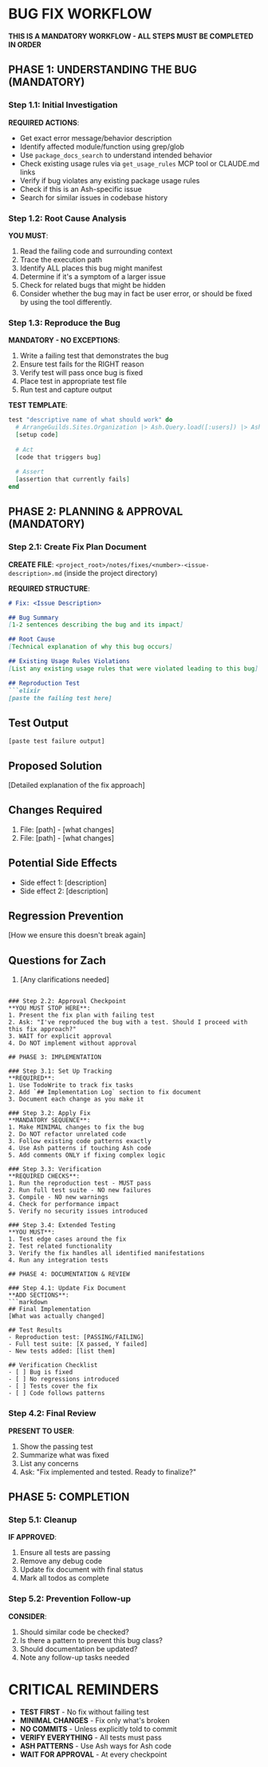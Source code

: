# BUG FIX WORKFLOW

**THIS IS A MANDATORY WORKFLOW - ALL STEPS MUST BE COMPLETED IN ORDER**

## PHASE 1: UNDERSTANDING THE BUG (MANDATORY)

### Step 1.1: Initial Investigation
**REQUIRED ACTIONS**:
- Get exact error message/behavior description
- Identify affected module/function using grep/glob
- Use `package_docs_search` to understand intended behavior
- Check existing usage rules via `get_usage_rules` MCP tool or CLAUDE.md links
- Verify if bug violates any existing package usage rules
- Check if this is an Ash-specific issue
- Search for similar issues in codebase history

### Step 1.2: Root Cause Analysis
**YOU MUST**:
1. Read the failing code and surrounding context
2. Trace the execution path
3. Identify ALL places this bug might manifest
4. Determine if it's a symptom of a larger issue
5. Check for related bugs that might be hidden
6. Consider whether the bug may in fact be user error, or should be fixed by using the tool differently.

### Step 1.3: Reproduce the Bug
**MANDATORY - NO EXCEPTIONS**:
1. Write a failing test that demonstrates the bug
2. Ensure test fails for the RIGHT reason
3. Verify test will pass once bug is fixed
4. Place test in appropriate test file
5. Run test and capture output

**TEST TEMPLATE**:
```elixir
test "descriptive name of what should work" do
  # ArrangeGuilds.Sites.Organization |> Ash.Query.load([:users]) |> Ash.read!()
  [setup code]
  
  # Act 
  [code that triggers bug]
  
  # Assert
  [assertion that currently fails]
end
```

## PHASE 2: PLANNING & APPROVAL (MANDATORY)

### Step 2.1: Create Fix Plan Document
**CREATE FILE**: `<project_root>/notes/fixes/<number>-<issue-description>.md` (inside the project directory)

**REQUIRED STRUCTURE**:
```markdown
# Fix: <Issue Description>

## Bug Summary
[1-2 sentences describing the bug and its impact]

## Root Cause
[Technical explanation of why this bug occurs]

## Existing Usage Rules Violations
[List any existing usage rules that were violated leading to this bug]

## Reproduction Test
```elixir
[paste the failing test here]
```

## Test Output
```
[paste test failure output]
```

## Proposed Solution
[Detailed explanation of the fix approach]

## Changes Required
1. File: [path] - [what changes]
2. File: [path] - [what changes]

## Potential Side Effects
- Side effect 1: [description]
- Side effect 2: [description]

## Regression Prevention
[How we ensure this doesn't break again]

## Questions for Zach
1. [Any clarifications needed]
```

### Step 2.2: Approval Checkpoint
**YOU MUST STOP HERE**:
1. Present the fix plan with failing test
2. Ask: "I've reproduced the bug with a test. Should I proceed with this fix approach?"
3. WAIT for explicit approval
4. Do NOT implement without approval

## PHASE 3: IMPLEMENTATION

### Step 3.1: Set Up Tracking
**REQUIRED**:
1. Use TodoWrite to track fix tasks
2. Add `## Implementation Log` section to fix document
3. Document each change as you make it

### Step 3.2: Apply Fix
**MANDATORY SEQUENCE**:
1. Make MINIMAL changes to fix the bug
2. Do NOT refactor unrelated code
3. Follow existing code patterns exactly
4. Use Ash patterns if touching Ash code
5. Add comments ONLY if fixing complex logic

### Step 3.3: Verification
**REQUIRED CHECKS**:
1. Run the reproduction test - MUST pass
2. Run full test suite - NO new failures
3. Compile - NO new warnings
4. Check for performance impact
5. Verify no security issues introduced

### Step 3.4: Extended Testing
**YOU MUST**:
1. Test edge cases around the fix
2. Test related functionality
3. Verify the fix handles all identified manifestations
4. Run any integration tests

## PHASE 4: DOCUMENTATION & REVIEW

### Step 4.1: Update Fix Document
**ADD SECTIONS**:
```markdown
## Final Implementation
[What was actually changed]

## Test Results
- Reproduction test: [PASSING/FAILING]
- Full test suite: [X passed, Y failed]
- New tests added: [list them]

## Verification Checklist
- [ ] Bug is fixed
- [ ] No regressions introduced  
- [ ] Tests cover the fix
- [ ] Code follows patterns
```

### Step 4.2: Final Review
**PRESENT TO USER**:
1. Show the passing test
2. Summarize what was fixed
3. List any concerns
4. Ask: "Fix implemented and tested. Ready to finalize?"

## PHASE 5: COMPLETION

### Step 5.1: Cleanup
**IF APPROVED**:
1. Ensure all tests are passing
2. Remove any debug code
3. Update fix document with final status
4. Mark all todos as complete

### Step 5.2: Prevention Follow-up
**CONSIDER**:
1. Should similar code be checked?
2. Is there a pattern to prevent this bug class?
3. Should documentation be updated?
4. Note any follow-up tasks needed

# CRITICAL REMINDERS

- **TEST FIRST** - No fix without failing test
- **MINIMAL CHANGES** - Fix only what's broken
- **NO COMMITS** - Unless explicitly told to commit
- **VERIFY EVERYTHING** - All tests must pass
- **ASH PATTERNS** - Use Ash ways for Ash code
- **WAIT FOR APPROVAL** - At every checkpoint

